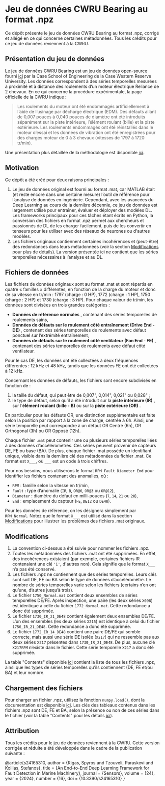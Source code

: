 # Jeu de données CWRU Bearing au format .npz

Ce dépôt présente le jeu de données CWRU Bearing au format .npz, corrigé et allégé en ce qui concerne certaines métadonnées. Tous les crédits pour ce jeu de données reviennent à la CWRU.

## Présentation du jeu de données

Le jeu de données CWRU Bearing est un jeu de données open-source fourni [ici](https://engineering.case.edu/bearingdatacenter) par la Case School of Engineering de la Case Western Reserve University. Les données correspondent à des séries temporelles mesurées à proximité et à distance des roulements d’un moteur électrique Reliance de 2 chevaux. En ce qui concerne la procédure expérimentale, la page officielle de la CWRU indique :

> Les roulements du moteur ont été endommagés artificiellement à l’aide de l’usinage par décharge électrique (EDM). Des défauts allant de 0,007 pouces à 0,040 pouces de diamètre ont été introduits séparément sur la piste intérieure, l’élément roulant (bille) et la piste extérieure. Les roulements endommagés ont été réinstallés dans le moteur d’essai et les données de vibration ont été enregistrées pour des charges moteur de 0 à 3 chevaux (vitesses de 1797 à 1720 tr/min).

Une présentation plus détaillée de la méthodologie est disponible [ici](https://engineering.case.edu/bearingdatacenter/apparatus-and-procedures).

## Motivation

Ce dépôt a été créé pour deux raisons principales :

1. Le jeu de données original est fourni au format .mat, car MATLAB était (et reste encore dans une certaine mesure) l’outil de référence pour l’analyse de données en ingénierie. Cependant, avec les avancées du Deep Learning au cours de la dernière décennie, ce jeu de données est largement utilisé pour entraîner, évaluer et déployer des modèles DL. Les frameworks principaux pour ces tâches étant écrits en Python, la conversion des fichiers en format .npz permet aux chercheurs et passionnés de DL de les charger facilement, puis de les convertir en tenseurs pour les utiliser avec des réseaux de neurones ou d'autres modèles.
2. Les fichiers originaux contiennent certaines incohérences et (peut-être) des redondances dans leurs métadonnées (voir la section [Modifications](#changes) pour plus de détails). La version présentée ici ne contient que les séries temporelles nécessaires à l’analyse et au DL.

## Fichiers de données

Les fichiers de données originaux sont au format .mat et sont répartis en quatre « familles » différentes, en fonction de la charge du moteur et donc de sa vitesse en tr/min : 1797 (charge : 0 HP), 1772 (charge : 1 HP), 1750 (charge : 2 HP) et 1730 (charge : 3 HP). Pour chaque valeur de tr/min, les données sont divisées en trois grandes catégories :

* **Données de référence normales** , contenant des séries temporelles de roulements sains,
* **Données de défauts sur le roulement côté entraînement (Drive End - DE)** , contenant des séries temporelles de roulements avec défaut ponctuel sur l’extrémité entraînement,
* **Données de défauts sur le roulement côté ventilateur (Fan End - FE)** , contenant des séries temporelles de roulements avec défaut côté ventilateur.

Pour le cas DE, les données ont été collectées à deux fréquences différentes : 12 kHz et 48 kHz, tandis que les données FE ont été collectées à 12 kHz.

Concernant les données de défauts, les fichiers sont encore subdivisés en fonction de :

1. la taille du défaut, qui peut être de 0,007", 0,014", 0,021" ou 0,028" ;
2. le type de défaut, selon qu’il a été introduit sur la  **piste intérieure (IR)** , sur l’**élément roulant (bille - B)** ou sur la  **piste extérieure (OR)** .

En particulier pour les défauts OR, une distinction supplémentaire est faite selon la position par rapport à la zone de charge, centrée à 6h. Ainsi, une série temporelle peut correspondre à un défaut OR Centré (6h), OR Orthogonal (3h) ou OR Opposé (12h).

Chaque fichier `.mat` peut contenir une ou plusieurs séries temporelles liées à des données d’accéléromètres. Ces séries peuvent provenir de capteurs DE, FE ou base (BA). De plus, chaque fichier .mat possède un identifiant unique, visible dans la dernière clé des métadonnées du fichier .mat. Ce format est `X___`, où `___` est un code à trois chiffres.

Pour nos besoins, nous utiliserons le format `RPM_Fault_Diameter_End` pour identifier les fichiers contenant des anomalies, où :

* `RPM` : famille selon la vitesse en tr/min,
* `Fault` : type d’anomalie (`IR`, `B`, `OR@6`, `OR@3` ou `OR@12`),
* `Diameter` : diamètre du défaut en milli-pouces (`7`, `14`, `21` ou `28`),
* `End` : emplacement du capteur (`FE`, `DE12` ou `DE48`).

Pour les données de référence, on les désignera simplement par `RPM_Normal`. Notez que le format `X___` est utilisé dans la section [Modifications](#changes) pour illustrer les problèmes des fichiers .mat originaux.

## Modifications

1. La convention ci-dessus a été suivie pour nommer les fichiers .npz.
2. Toutes les métadonnées des fichiers .mat ont été supprimées. En effet, des incohérences existaient (par exemple, certaines fichiers IR contenaient une clé `'i'`, d'autres non). Cela signifie que le format `X___` n’a pas été conservé.
3. Les fichiers .npz ne contiennent que des séries temporelles. Leurs clés sont soit DE, FE ou BA selon le type de données d’accéléromètre. Le nombre de séries temporelles varie selon les fichiers (certains n’en ont qu’une, d’autres jusqu’à trois).
4. Le fichier `1750_Normal.mat` contient deux ensembles de séries temporelles DE/FE. Après inspection, une paire (les deux séries `X098`) est identique à celle du fichier `1772_Normal.mat`. Cette redondance a donc été supprimée.
5. Le fichier `1730_IR_21_DE48` contient également deux ensembles DE/FE. L’un des ensembles (les deux séries `X215`) est identique à celui du fichier `1750_IR_21_DE48`. Cette redondance a donc été supprimée.
6. Le fichier `1772_IR_14_DE48` contient une paire DE/FE qui semble correcte, mais aussi une série DE isolée (`X217`) qui ne ressemble pas aux deux séries `X217` présentes dans `1730_IR_21_DE48`. De plus, aucune clé `X217RPM` n’existe dans le fichier. Cette série temporelle `X217` a donc été supprimée.

La table "Contents" disponible [ici](/Contents.md) contient la liste de tous les fichiers .npz, ainsi que les types de séries temporelles qu’ils contiennent (DE, FE et/ou BA) et leur nombre.

## Chargement des fichiers

Pour charger un fichier .npz, utilisez la fonction `numpy.load()`, dont la documentation est disponible [ici](https://numpy.org/doc/stable/reference/generated/numpy.load.html). Les clés des tableaux contenus dans les fichiers .npz sont DE, FE et BA, selon la présence ou non de ces séries dans le fichier (voir la table "Contents" pour les détails [ici](/Contents.md)).

## Attribution

Tous les crédits pour le jeu de données reviennent à la CWRU. Cette version corrigée et réduite a été développée dans le cadre de la publication suivante :

@article{s24165310,
  author = {Rigas, Spyros and Tzouveli, Paraskevi and Kollias, Stefanos},
  title = {An End-to-End Deep Learning Framework for Fault Detection in Marine Machinery},
  journal = {Sensors},
  volume = {24},
  year = {2024},
  number = {16},
  doi = {10.3390/s24165310}
}
